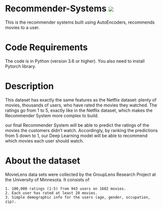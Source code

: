 # Recommender-Systems [![](https://img.shields.io/github/license/mashape/apistatus.svg)](https://github.com/Shyamspr/Recommender-Systems/blob/master/LICENSE)

This is the recommender systems built using AutoEncoders, recommends movies to a user.

# Code Requirements
The code is in Python (version 3.6 or higher). You also need to install Pytorch library.

# Description
This dataset has exactly the same features as the Netflix dataset: plenty of movies, thousands of users, who have rated the movies they watched. The ratings go from 1 to 5, exactly like in the Netflix dataset, which makes the Recommender System more complex to build.

our final Recommender System will be able to predict the ratings of the movies the customers didn’t watch. Accordingly, by ranking the predictions from 5 down to 1, our Deep Learning model will be able to recommend which movies each user should watch.
 
# About the dataset 
MovieLens data sets were collected by the GroupLens Research Project
at the University of Minnesota. It consists of 

	1. 100,000 ratings (1-5) from 943 users on 1682 movies. 
	2. Each user has rated at least 20 movies. 
    3. Simple demographic info for the users (age, gender, occupation, zip).
